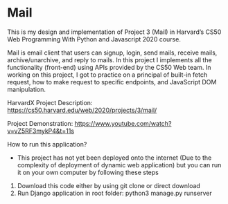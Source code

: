 # Mail

This is my design and implementation of Project 3 (Mail) in Harvard’s CS50 Web Programming With Python and Javascript 2020 course.

Mail is email client that users can signup, login, send mails, receive mails, archive/unarchive, and reply to mails.
 In this project I implements all the functionality (front-end) using APIs provided by the  CS50 Web team. In working on this project, I got to practice on a principal of built-in fetch request, how to make request to specific endpoints, and JavaScript DOM manipulation.

HarvardX Project Description: https://cs50.harvard.edu/web/2020/projects/3/mail/

Project Demonstration: https://www.youtube.com/watch?v=vZ5RF3mykP4&t=11s

How to run this application?
* This project has not yet been deployed onto the internet (Due to the complexity of deployment of dynamic web application) but you can run it on your own computer by following these steps
1. Download this code either by using git clone or direct download
2. Run Django application in root folder: python3 manage.py runserver
